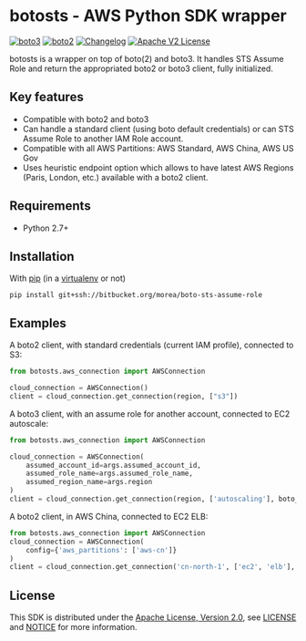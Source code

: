 # botosts - AWS Python SDK wrapper
[![boto3](https://img.shields.io/badge/documentation-boto3-brightgreen.svg)](https://boto3.readthedocs.io/en/latest/) [![boto2](http://img.shields.io/badge/documentation-boto-brightgreen.svg)](http://boto.cloudhackers.com/en/latest/ref/) [![Changelog](https://img.shields.io/badge/changelog-release-green.svg)](https://bitbucket.org/morea/boto-sts-assume-role/src/master/CHANGELOG.md) [![Apache V2 License](http://img.shields.io/badge/license-Apache%20V2-blue.svg)](https://bitbucket.org/morea/boto-sts-assume-role/src/master/LICENSE)

botosts is a wrapper on top of boto(2) and boto3.
It handles STS Assume Role and return the appropriated boto2 or boto3 client, fully initialized.

Key features
------------

* Compatible with boto2 and boto3
* Can handle a standard client (using boto default credentials) or can STS Assume Role to another IAM Role account.
* Compatible with all AWS Partitions: AWS Standard, AWS China, AWS US Gov
* Uses heuristic endpoint option which allows to have latest AWS Regions (Paris, London, etc.) available with a boto2 client.

Requirements
------------

* Python 2.7+

Installation
------------

With [pip](https://pip.pypa.io) (in a [virtualenv](https://virtualenv.pypa.io) or not)

```
pip install git+ssh://bitbucket.org/morea/boto-sts-assume-role
```

Examples
--------

A boto2 client, with standard credentials (current IAM profile), connected to S3:

```python
from botosts.aws_connection import AWSConnection

cloud_connection = AWSConnection()
client = cloud_connection.get_connection(region, ["s3"])
```

A boto3 client, with an assume role for another account, connected to EC2 autoscale:

```python
from botosts.aws_connection import AWSConnection

cloud_connection = AWSConnection(
    assumed_account_id=args.assumed_account_id,
    assumed_role_name=args.assumed_role_name,
    assumed_region_name=args.region
)
client = cloud_connection.get_connection(region, ['autoscaling'], boto_version='boto3')
```

A boto2 client, in AWS China, connected to EC2 ELB:
```python
from botosts.aws_connection import AWSConnection
cloud_connection = AWSConnection(
    config={'aws_partitions': ['aws-cn']}
)
client = cloud_connection.get_connection('cn-north-1', ['ec2', 'elb'], boto_version='boto2')
```

License
-------

This SDK is distributed under the
[Apache License, Version 2.0](http://www.apache.org/licenses/LICENSE-2.0),
see [LICENSE](https://bitbucket.org/morea/boto-sts-assume-role/src/master/LICENSE) and [NOTICE](https://bitbucket.org/morea/boto-sts-assume-role/src/master/NOTICE) for more information.
